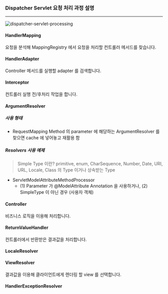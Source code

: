 ### Dispatcher Servlet 요청 처리 과정 설명

<hr>

![dispatcher-servlet-processing](img/DispatcherServlet-Processing.PNG)

#### HandlerMapping
요청을 분석해 MappingRegistry 에서 요청을 처리할 컨트롤러 메서드를 찾습니다.

#### HandlerAdapter
Controller 메서드를 실행할 adapter 를 검색합니다.

#### Interceptor
컨트롤러 실행 전/후처리 작업을 합니다.

#### ArgumentResolver

##### 사용 형태
- RequestMapping Method 의 parameter 에 해당하는 ArgumentResolver 를 찾으면 cache 에 넣어놓고 재활용 함 

##### Resolvers 사용 예제

> Simple Type 이란?
> primitive, enum, CharSequence, Number, Date, URI, URL, Locale, Class 의 Type 이거나 상속받는 Type

- ServletModelAttributeMethodProcessor
    - (1) Parameter 가 @ModelAttribute Annotation 을 사용하거나, (2) SimpleType 이 아닌 경우 (사용자 객체)



#### Controller
비즈니스 로직을 이용해 처리합니다.

#### ReturnValueHandler
컨트롤러에서 반환받은 결과값을 처리합니다.

#### LocaleResolver

#### ViewResolver
결과값을 이용해 클라이언트에게 렌더링 할 view 를 선택합니다.

#### HandlerExceptionResolver

